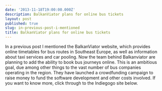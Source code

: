 ```yaml
---
date: '2013-11-18T19:00:00.000Z'
description: BalkanViator plans for online bus tickets
layout: post
published: true
slug: in-previous-post-i-mentioned
title: BalkanViator plans for online bus tickets
---
```


In a previous post I mentioned the BalkanViator website, which provides online timetables for bus routes in Southeast Europe, as well as information about taxi services and car pooling. Now the team behind Balkanviator are planning to add the ability to book bus journeys online. This is an ambitious goal, due among other things to the vast number of bus companies operating in the region. They have launched a crowdfunding campaign to raise money to fund the software development and other costs involved. If you want to know more, click through to the Indiegogo site below.<br />
<br />